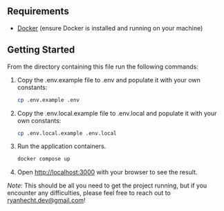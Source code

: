 ## Requirements

- [Docker](https://www.docker.com/) (ensure Docker is installed and running on your machine)

## Getting Started

From the directory containing this file run the following commands:

1. Copy the .env.example file to .env and populate it with your own constants:
   ```bash 
   cp .env.example .env
2. Copy the .env.local.example file to .env.local and populate it with your own constants:
   ```bash 
   cp .env.local.example .env.local   
3. Run the application containers.
    ```bash
    docker compose up
4. Open [http://localhost:3000](http://localhost:3000) with your browser to see the result.

*Note*: This should be all you need to get the project running, but if you encounter any difficulties, please feel free to reach out to [ryanhecht.dev@gmail.com](mailto:ryanhecht.dev@gmail.com)!